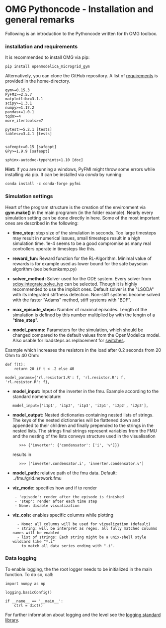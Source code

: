 # OMG Pythoncode - Installation and general remarks

Following is an introduction to the Pythoncode written for th OMG toolbox.

### installation and requirements

It is recommended to install OMG via pip:

``pip install openmodelica_microgrid_gym
``

Alternatively, you can clone the GitHub repository. A list of [requirements](../../requirements.txt) is provided in the home-directory.




```
gym>=0.15.3
PyFMI>=2.5.7
matplotlib>=3.1.1
scipy>=1.3.1
numpy>=1.17.2
pandas>=1.0.1
tqdm>=4
more_itertools>=7

pytest>=5.2.1 [tests]
tables>=3.4.1 [tests]


safeopt>=0.15 [safeopt]
GPy>=1.9.9 [safeopt]

sphinx-autodoc-typehints>1.10 [doc]
```

**Hint:** If you are running a windows, PyFMI might throw some errors while installing via pip.
It can be installed via _conda_ by running:

    conda install -c conda-forge pyfmi 

### Simulation settings

Heart of the program structure is the creation of the environment via **gym.make()** in the main programm (in the folder example). Nearly every simulation setting can be done directly in here. Some of the most important ones are described in the following:

* **time_step:** step size of the simulation in seconds. Too large timesteps may result in numerical issues, small timesteps result in a high simulation time. 1e-4 seems to be a good compromise as many real controllers operate in timesteps like this.

* **reward_fun:** Reward function for the RL-Algorithm. Minimal value of rewards is for example used as lower bound for the safe bayseian algorithm (see berkenkamp.py)

* **solver_method:** Solver used for the ODE system. Every solver from [scipy.integrate.solve_ivp](https://docs.scipy.org/doc/scipy/reference/generated/scipy.integrate.solve_ivp.html) can be selected. Though it is highly recommended to use the implicit ones.
 Default solver is the "LSODA" with its integrated stiffness detection. Non-stiff systems become solved with the faster "Adams" method, stiff systems with "BDF".
 
* **max_episode_steps:** Number of maximal episodes. Length of the simulation is defined by this number multiplied by with the lengtn of a "**time_step**".

* **model_params:** Parameters for the simulation, which should be changed compared to the default values from the OpenModelica model. 
Also usable for loadsteps as replacement for [switches](OpenModelica.md).

Example which increases the resistors in the load after 0.2 seconds from 20 Ohm to 40 Ohm:
    
    def f(t):
        return 20 if t < .2 else 40

    model_params={'rl.resistor1.R': f, 'rl.resistor.R': f, 'rl.resistor.R': f},

 
* **model_input:** Input of the inverter in the fmu. Example according to the standard nomenclature:
    ``` 
    model_input=['i1p1', 'i1p2', 'i1p3', 'i2p1', 'i2p2', 'i2p3'],
    ``` 

* **model_output:** Nested dictionaries containing nested lists of strings.
         The keys of the nested dictionaries will be flattened down and appended to their children and finally prepended
         to the strings in the nested lists. The strings final strings represent variables from the FMU and the nesting
         of the lists conveys structure used in the visualisation

         >>> {'inverter': {'condensator': ['i', 'v']}}

   results in

         >>> ['inverter.condensator.i', 'inverter.condensator.v']
* **model_path:** relative path of the fmu data. Default: ../fmu/grid.network.fmu

* **viz_mode:** specifies how and if to render

       - 'episode': render after the episode is finished
       - 'step': render after each time step
       - None: disable visualization
* **viz_cols:** enables specific columns while plotting

        - None: all columns will be used for vizualization (default)
        - string: will be interpret as regex. all fully matched columns names will be enabled
        - list of strings: Each string might be a unix-shell style wildcard like "*.i"
          to match all data series ending with ".i".


### Data logging      
To enable logging, the the root logger needs to be initialized in the main function. To do so, call:


    import numpy as np

    logging.basicConfig()

    if __name__ == '__main__':
        ctrl = dict()
For further information about logging and the level see the [logging standard library](https://docs.python.org/3/library/logging.html).        

